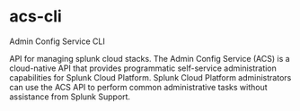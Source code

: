 # acs-cli
Admin Config Service CLI

API for managing splunk cloud stacks.
The Admin Config Service (ACS) is a cloud-native API that provides programmatic self-service administration capabilities for Splunk Cloud Platform.
Splunk Cloud Platform administrators can use the ACS API to perform common administrative tasks without assistance from Splunk Support.
